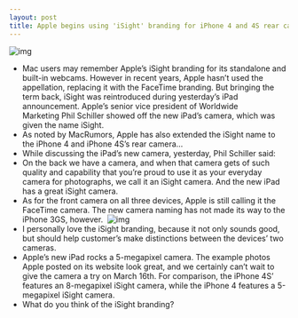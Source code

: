 ```yaml
---
layout: post
title: Apple begins using 'iSight' branding for iPhone 4 and 4S rear cameras too
---
```

![img](http://media.idownloadblog.com/wp-content/uploads/2012/03/new-ipad-camera-e1331145538844.jpg)
* Mac users may remember Apple’s iSight branding for its standalone and built-in webcams. However in recent years, Apple hasn’t used the appellation, replacing it with the FaceTime branding. But bringing the term back, iSight was reintroduced during yesterday’s iPad announcement. Apple’s senior vice president of Worldwide Marketing Phil Schiller showed off the new iPad’s camera, which was given the name iSight.
* As noted by MacRumors, Apple has also extended the iSight name to the iPhone 4 and iPhone 4S’s rear camera…
* While discussing the iPad’s new camera, yesterday, Phil Schiller said:
* On the back we have a camera, and when that camera gets of such quality and capability that you’re proud to use it as your everyday camera for photographs, we call it an iSight camera. And the new iPad has a great iSight camera.
* As for the front camera on all three devices, Apple is still calling it the FaceTime camera. The new camera naming has not made its way to the iPhone 3GS, however. 
![img](http://media.idownloadblog.com/wp-content/uploads/2012/03/iphone_4s_isight.jpeg)
* I personally love the iSight branding, because it not only sounds good, but should help customer’s make distinctions between the devices’ two cameras.
* Apple’s new iPad rocks a 5-megapixel camera. The example photos Apple posted on its website look great, and we certainly can’t wait to give the camera a try on March 16th. For comparison, the iPhone 4S’ features an 8-megapixel iSight camera, while the iPhone 4 features a 5-megapixel iSight camera.
* What do you think of the iSight branding?

